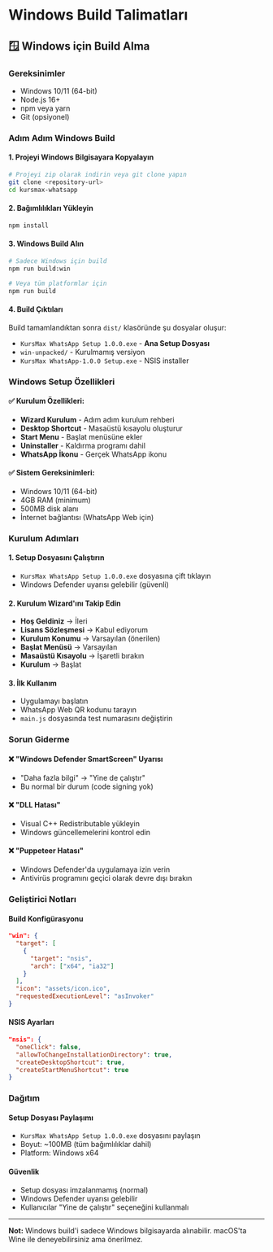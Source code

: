 # Windows Build Talimatları

## 🪟 Windows için Build Alma

### Gereksinimler

- Windows 10/11 (64-bit)
- Node.js 16+
- npm veya yarn
- Git (opsiyonel)

### Adım Adım Windows Build

#### 1. Projeyi Windows Bilgisayara Kopyalayın

```bash
# Projeyi zip olarak indirin veya git clone yapın
git clone <repository-url>
cd kursmax-whatsapp
```

#### 2. Bağımlılıkları Yükleyin

```bash
npm install
```

#### 3. Windows Build Alın

```bash
# Sadece Windows için build
npm run build:win

# Veya tüm platformlar için
npm run build
```

#### 4. Build Çıktıları

Build tamamlandıktan sonra `dist/` klasöründe şu dosyalar oluşur:

- `KursMax WhatsApp Setup 1.0.0.exe` - **Ana Setup Dosyası**
- `win-unpacked/` - Kurulmamış versiyon
- `KursMax WhatsApp-1.0.0 Setup.exe` - NSIS installer

### Windows Setup Özellikleri

#### ✅ **Kurulum Özellikleri:**

- **Wizard Kurulum** - Adım adım kurulum rehberi
- **Desktop Shortcut** - Masaüstü kısayolu oluşturur
- **Start Menu** - Başlat menüsüne ekler
- **Uninstaller** - Kaldırma programı dahil
- **WhatsApp İkonu** - Gerçek WhatsApp ikonu

#### ✅ **Sistem Gereksinimleri:**

- Windows 10/11 (64-bit)
- 4GB RAM (minimum)
- 500MB disk alanı
- İnternet bağlantısı (WhatsApp Web için)

### Kurulum Adımları

#### 1. Setup Dosyasını Çalıştırın

- `KursMax WhatsApp Setup 1.0.0.exe` dosyasına çift tıklayın
- Windows Defender uyarısı gelebilir (güvenli)

#### 2. Kurulum Wizard'ını Takip Edin

- **Hoş Geldiniz** → İleri
- **Lisans Sözleşmesi** → Kabul ediyorum
- **Kurulum Konumu** → Varsayılan (önerilen)
- **Başlat Menüsü** → Varsayılan
- **Masaüstü Kısayolu** → İşaretli bırakın
- **Kurulum** → Başlat

#### 3. İlk Kullanım

- Uygulamayı başlatın
- WhatsApp Web QR kodunu tarayın
- `main.js` dosyasında test numarasını değiştirin

### Sorun Giderme

#### ❌ **"Windows Defender SmartScreen" Uyarısı**

- "Daha fazla bilgi" → "Yine de çalıştır"
- Bu normal bir durum (code signing yok)

#### ❌ **"DLL Hatası"**

- Visual C++ Redistributable yükleyin
- Windows güncellemelerini kontrol edin

#### ❌ **"Puppeteer Hatası"**

- Windows Defender'da uygulamaya izin verin
- Antivirüs programını geçici olarak devre dışı bırakın

### Geliştirici Notları

#### Build Konfigürasyonu

```json
"win": {
  "target": [
    {
      "target": "nsis",
      "arch": ["x64", "ia32"]
    }
  ],
  "icon": "assets/icon.ico",
  "requestedExecutionLevel": "asInvoker"
}
```

#### NSIS Ayarları

```json
"nsis": {
  "oneClick": false,
  "allowToChangeInstallationDirectory": true,
  "createDesktopShortcut": true,
  "createStartMenuShortcut": true
}
```

### Dağıtım

#### Setup Dosyası Paylaşımı

- `KursMax WhatsApp Setup 1.0.0.exe` dosyasını paylaşın
- Boyut: ~100MB (tüm bağımlılıklar dahil)
- Platform: Windows x64

#### Güvenlik

- Setup dosyası imzalanmamış (normal)
- Windows Defender uyarısı gelebilir
- Kullanıcılar "Yine de çalıştır" seçeneğini kullanmalı

---

**Not:** Windows build'i sadece Windows bilgisayarda alınabilir. macOS'ta Wine ile deneyebilirsiniz ama önerilmez.
